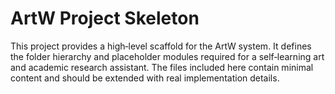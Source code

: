 # ArtW Project Skeleton

This project provides a high‑level scaffold for the ArtW system.  It defines
the folder hierarchy and placeholder modules required for a self‑learning
art and academic research assistant.  The files included here contain
minimal content and should be extended with real implementation details.
